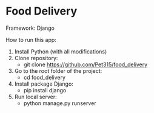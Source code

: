 # Food Delivery

Framework: Django

How to run this app:

1. Install Python (with all modifications)
2. Clone repository:
   * git clone https://github.com/Pet315/food_delivery
3. Go to the root folder of the project:
   * cd food_delivery
4. Install package Django:
   * pip install django
5. Run local server:
   * python manage.py runserver
